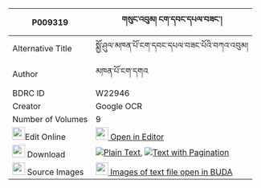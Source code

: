 |P009319|གསུང་འབུམ། ངག་དབང་དཔལ་བཟང་། 
| --- | --- 
|Alternative Title |སྨྱོ་ཤུལ་མཁན་པོ་ངག་དབང་དཔལ་བཟང་པོའི་བཀའ་འབུམ།
|Author| མཁན་པོ་ངག་དགའ
|BDRC ID | W22946
|Creator | Google OCR
|Number of Volumes| 9
|<img width="25" src="https://img.icons8.com/color/25/000000/edit-property.png">Edit Online| [<img width="25" src="https://avatars.githubusercontent.com/u/45091458?s=200&v=4"> Open in Editor](http://editor.openpecha.org/P009319)
|<img width="25" src="https://img.icons8.com/fluent/48/000000/download-2.png"/>  Download | [![](https://img.icons8.com/color/20/000000/txt.png)Plain Text](https://github.com/Openpecha/P009319/releases/download/v1/sungbum_ngawang_pal_zang_plain_P009319.zip), [![](https://img.icons8.com/color/20/000000/txt.png)Text with Pagination](https://github.com/Openpecha/P009319/releases/download/v1/sungbum_ngawang_pal_zang_pages_P009319.zip)
|<img width="25" src="https://img.icons8.com/plasticine/100/000000/pictures-folder.png"/>  Source Images | [<img width="25" src="https://library.bdrc.io/icons/BUDA-small.svg"> Images of text file open in BUDA](https://library.bdrc.io/show/bdr:W22946)